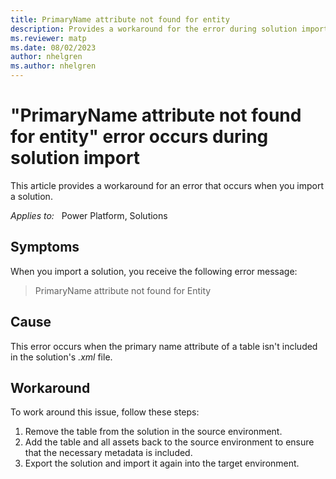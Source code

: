 ```yaml
---
title: PrimaryName attribute not found for entity
description: Provides a workaround for the error during solution import - PrimaryName attribute not found for Entity.
ms.reviewer: matp
ms.date: 08/02/2023
author: nhelgren
ms.author: nhelgren
---
```

# "PrimaryName attribute not found for entity" error occurs during solution import

This article provides a workaround for an error that occurs when you import a solution.

_Applies to:_ &nbsp; Power Platform, Solutions

## Symptoms

When you import a solution, you receive the following error message:

> PrimaryName attribute not found for Entity

## Cause

This error occurs when the primary name attribute of a table isn't included in the solution's *.xml* file.

## Workaround

To work around this issue, follow these steps:

1. Remove the table from the solution in the source environment.
2. Add the table and all assets back to the source environment to ensure that the necessary metadata is included.
3. Export the solution and import it again into the target environment.
